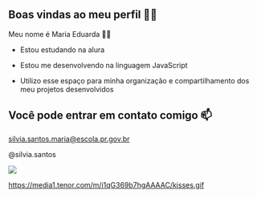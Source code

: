 ## Boas vindas ao meu perfil 💙💙

Meu nome é Maria Eduarda 🙋‍♀️

- Estou estudando na alura

- Estou me desenvolvendo na linguagem JavaScript

- Utilizo esse espaço para minha organização e compartilhamento dos meu projetos desenvolvidos


## Você pode entrar em contato comigo 📫

silvia.santos.maria@escola.pr.gov.br

@silvia.santos

![](https://tenor.com/pt-BR/view/smiling-giggle-happy-baby-laughing-gif-14974844)


![]()https://media1.tenor.com/m/i1qG369b7hgAAAAC/kisses.gif

